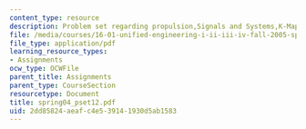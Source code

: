 ```yaml
---
content_type: resource
description: Problem set regarding propulsion,Signals and Systems,K-Maps.
file: /media/courses/16-01-unified-engineering-i-ii-iii-iv-fall-2005-spring-2006/2dd85824aeafc4e539141930d5ab1583_spring04_pset12.pdf
file_type: application/pdf
learning_resource_types:
- Assignments
ocw_type: OCWFile
parent_title: Assignments
parent_type: CourseSection
resourcetype: Document
title: spring04_pset12.pdf
uid: 2dd85824-aeaf-c4e5-3914-1930d5ab1583
---
```

